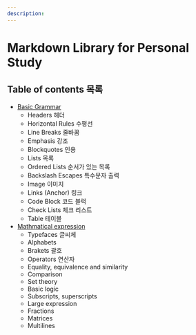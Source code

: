 ```yaml
---
description: 
---
```


# Markdown Library for Personal Study

## Table of contents 목록

* [Basic Grammar](Basic-grammar.md)
  * Headers 헤더
  * Horizontal Rules 수평선
  * Line Breaks 줄바꿈
  * Emphasis 강조
  * Blockquotes 인용
  * Lists 목록
  * Ordered Lists 순서가 있는 목록
  * Backslash Escapes 특수문자 출력
  * Image 이미지
  * Links (Anchor) 링크
  * Code Block 코드 블럭
  * Check Lists 체크 리스트
  * Table 테이블
* [Mathmatical expression](Mathmatical-expression.md)
  * Typefaces 글씨체
  * Alphabets
  * Brakets 괄호
  * Operators 연산자
  * Equality, equivalence and similarity
  * Comparison
  * Set theory
  * Basic logic
  * Subscripts, superscripts
  * Large expression
  * Fractions
  * Matrices
  * Multilines